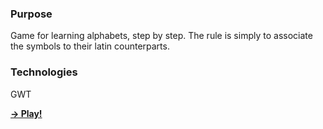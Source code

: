 <html>
<head></head>
<body>

<p>
  <h3>Purpose</h3>
	Game for learning alphabets, step by step. The rule is simply to associate the symbols to their latin counterparts.
</p>
<p>
	<h3>Technologies</h3>
	GWT
</p>
<p>
	<a href="http://pgu-lang-az.appspot.com/"><strong>&#8594; Play!</strong></a>
</p>

</body>
</html>
